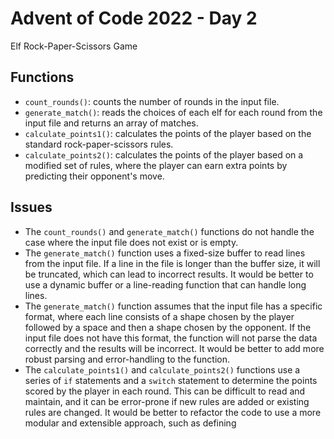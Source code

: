 # Advent of Code 2022 - Day 2
Elf Rock-Paper-Scissors Game

## Functions

- `count_rounds()`: counts the number of rounds in the input file.
- `generate_match()`: reads the choices of each elf for each round from the input file and returns an array of matches.
- `calculate_points1()`: calculates the points of the player based on the standard rock-paper-scissors rules.
- `calculate_points2()`: calculates the points of the player based on a modified set of rules, where the player can earn extra points by predicting their opponent's move.

## Issues

- The `count_rounds()` and `generate_match()` functions do not handle the case where the input file does not exist or is empty.
- The `generate_match()` function uses a fixed-size buffer to read lines from the input file. If a line in the file is longer than the buffer size, it will be truncated, which can lead to incorrect results. It would be better to use a dynamic buffer or a line-reading function that can handle long lines.
- The `generate_match()` function assumes that the input file has a specific format, where each line consists of a shape chosen by the player followed by a space and then a shape chosen by the opponent. If the input file does not have this format, the function will not parse the data correctly and the results will be incorrect. It would be better to add more robust parsing and error-handling to the function.
- The `calculate_points1()` and `calculate_points2()` functions use a series of `if` statements and a `switch` statement to determine the points scored by the player in each round. This can be difficult to read and maintain, and it can be error-prone if new rules are added or existing rules are changed. It would be better to refactor the code to use a more modular and extensible approach, such as defining
